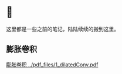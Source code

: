 # 📒
这里都是一些之前的笔记，陆陆续续的搬到这里。

## 膨胀卷积

[膨胀卷积  ../pdf_files/1_dilatedConv.pdf ](../pdf_files/1_dilatedConv.pdf)

